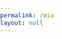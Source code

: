 ```yaml
---
permalink: /mia
layout: null
---
```

<html lang="es">
  <head>
    <meta charset="utf-8" />
    <meta name="viewport" content="width=device-width, initial-scale=1" />
    <title>Mia — Mentora de Negocios en WhatsApp (Honduras)</title>
    <meta name="description" content="Mia es una mentora 24/7 en WhatsApp que ayuda a microempresarios a mejorar marketing, precios, finanzas y más — basada en SIYB de la OIT." />
    <style>
      /* ----- Reset (scoped) ----- */
      *, *::before, *::after { box-sizing: border-box; }
      html, body { margin: 0; padding: 0; }
      img, svg { display: block; max-width: 100%; height: auto; }
      audio, video { width: 100%; }

      /* ----- Tema claro (paleta brillante) ----- */
      :root {
        --bg: #faf6ee;            /* arena cálida */
        --panel: #ffffff;          /* tarjetas en claro */
        --ink: #1f2937;            /* slate-800 */
        --muted: #5b6570;          /* slate-500 */
        --brandA: #25d366;         /* verde WhatsApp */
        --brandB: #ffb703;         /* ámbar cálido */
        --brandC: #0ea5a3;         /* teal acento */
        --shadow: 0 10px 30px rgba(31,41,55,.12);
        --radius: 16px;
      }
      body {
        font-family: ui-sans-serif, system-ui, -apple-system, Segoe UI, Roboto, "Helvetica Neue", Arial, "Apple Color Emoji", "Segoe UI Emoji";
        color: var(--ink);
        background:
          radial-gradient(800px 500px at 90% -5%, rgba(37,211,102,.20), transparent 60%),
          radial-gradient(600px 400px at -10% 0%, rgba(255,183,3,.20), transparent 55%),
          var(--bg);
        line-height: 1.6;
      }
      a { color: var(--brandC); text-decoration: none; }
      a:hover { text-decoration: underline; }

      /* ----- Layout helpers ----- */
      .wrap { width: min(1120px, 92vw); margin: 0 auto; }
      .section { padding: 50px 0; }
      .grid { display: grid; gap: 24px; }
      @media (min-width: 900px) { .grid.cols-2 { grid-template-columns: repeat(2, 1fr); } }
      @media (min-width: 1100px) { .grid.cols-3 { grid-template-columns: repeat(3, 1fr); } }

      /* ----- Superficies ----- */
      .card {
        background: #fff;
        border: 1px solid rgba(17,24,39,.08);
        border-radius: var(--radius);
        box-shadow: var(--shadow);
        padding: 24px;
        color: var(--ink);
      }
      .pill {
        display: inline-flex; align-items: center; gap: 8px;
        background: linear-gradient(90deg, rgba(37,211,102,.18), rgba(255,183,3,.18));
        border: 1px solid rgba(17,24,39,.08);
        padding: 8px 14px; border-radius: 999px; font-weight: 600; letter-spacing: .2px; color: var(--ink);
      }

      /* ----- Encabezado / Hero ----- */
      header.hero { padding: 96px 0 48px; position: relative; overflow: hidden; background: linear-gradient(180deg, rgba(255,255,255,0) 0%, rgba(255,183,3,.08) 100%); }
      .brand {
        font-weight: 800; letter-spacing: .3px; font-size: clamp(28px, 3.6vw, 42px);
        line-height: 1.15;
        background: linear-gradient(90deg, var(--brandA), var(--brandB));
        -webkit-background-clip: text; background-clip: text; color: transparent;
        margin: 12px 0 0;
      }
      .sub { color: var(--muted); font-size: clamp(16px, 1.8vw, 18px); max-width: 70ch; }
      .cta-row { display: flex; flex-wrap: wrap; gap: 14px; margin-top: 24px; }
      .btn { display: inline-flex; align-items: center; gap: 10px; border-radius: 12px; padding: 12px 16px; border: 1px solid rgba(17,24,39,.12); font-weight: 700; }
      .btn.primary { background: linear-gradient(90deg, var(--brandA), var(--brandB)); color: #ffffff; border: none; }
      .btn.ghost { background: rgba(255,255,255,.9); color: var(--ink); }

      .hero-grid { display: grid; gap: 28px; align-items: center; }
      @media (min-width: 980px) { .hero-grid { grid-template-columns: 1.2fr .8fr; } }
      .hero-img { border-radius: 20px; border: 1px solid rgba(17,24,39,.08); box-shadow: var(--shadow); overflow: hidden; background:#fff; }

      /* ----- Audio panel ----- */
      .audio-panel h5 { margin: 0 0 6px; font-size: 15px; letter-spacing: .2px; }
      .caption { color: var(--muted); font-size: 14px; margin-top: 10px; }

      /* ----- Lista de capacidades ----- */
      .feat { display: flex; gap: 14px; align-items: flex-start; }
      .feat .dot { width: 10px; height: 10px; border-radius: 999px; background: var(--brandA); margin-top: 8px; flex: none; }

      /* ----- Testimonios ----- */
      blockquote { margin: 0; font-size: 18px; color: var(--ink); }
      .quote { border-left: 3px solid var(--brandA); padding-left: 16px; }
      .who { color: var(--muted); font-size: 14px; margin-top: 10px; }

      /* ----- Galería WhatsApp ----- */
      .gallery { display: grid; gap: 16px; }
      @media (min-width: 780px) { .gallery { grid-template-columns: repeat(3, 1fr); } }
      .shot { border-radius: 16px; border: 1px solid rgba(17,24,39,.08); box-shadow: var(--shadow); overflow: hidden; background:#fff; }

      /* ----- Video vertical (9:16) ----- */
      .video-portrait { position: relative; width: 100%; padding-top: 177.78%; border-radius: 18px; overflow: hidden; border: 1px solid rgba(17,24,39,.08); box-shadow: var(--shadow); background:#000; }
      .video-portrait > video, .video-portrait > iframe { position: absolute; inset: 0; width: 100%; height: 100%; object-fit: cover; }

      /* ----- Footer ----- */
      footer { padding: 44px 0 72px; color: var(--muted); font-size: 14px; }

      /* ----- Headings ----- */
      h1, h2, h3 { margin: 10px 0 12px; }
      h2 { font-size: clamp(24px, 2.6vw, 32px); }
      h3 { font-size: clamp(20px, 2vw, 24px); color: var(--muted); }

      /* ----- Utils ----- */
      .mt-8{ margin-top: 8px; } .mt-12{ margin-top: 12px; } .mt-16{ margin-top: 16px; } .mt-24{ margin-top: 24px; }
      .center { text-align: center; }

      /* Wrapper limpio para video vertical */
      .mia-video {
          width: 100%;
          /* angosto en desktop, full en móvil */
          max-width: clamp(300px, 32vw, 440px);
          margin-inline: auto;
          border-radius: 18px;
          overflow: hidden;
          border: 1px solid rgba(17,24,39,.08);
          box-shadow: var(--shadow);
          background: #000;
      }

      /* El video ocupa el ancho del wrapper, sin recortes */
      .mia-video > video {
          display: block;
          width: 100%;
          height: auto;          /* mantiene proporción natural 9:16 */
          /* si quieres reservar espacio antes de cargar, puedes fijar: */
          aspect-ratio: 9 / 16;
      }

          /* ----- Footer con logos ----- */
          footer { border-top: 1px solid rgba(17,24,39,.08); }

          .footer-logos {
          display: flex;
          align-items: center;
          justify-content: center;
          gap: clamp(12px, 2.4vw, 28px);
          flex-wrap: wrap;
          margin-bottom: 14px;
          }

          .footer-logos a {
          display: inline-flex;
          align-items: center;
          justify-content: center;
          padding: 4px 6px;
          border-radius: 10px;
          transition: transform .18s ease, filter .18s ease, opacity .18s ease;
          }

          .footer-logos img {
          display: block;
          <!-- height: clamp(22px, 2.8vw, 38px);  /* controla la altura visual */ -->
          height: 8rem;  /* controla la altura visual */
          max-width: 220px;
          width: auto;
          object-fit: contain;
          filter: grayscale(10%);
          opacity: .95;
          }

          .footer-logos a:hover img {
          filter: none;
          opacity: 1;
          transform: translateY(-1px);
          }

          /* Nota de footer más discreta */
          .footer-note {
          color: var(--muted);
          font-size: 14px;
          }

          .logo-ccit img { height: 40px; }

    </style>
  </head>
  <body>
    <!-- HERO -->
    <header class="hero">
      <div class="wrap hero-grid">
        <div>
          <span class="pill">Asesoría • WhatsApp • 24/7 • Honduras</span>
          <h1 class="brand">Mia: Mentora con Inteligencia Artificial para Microempresas</h1>
          <p class="sub mt-12">
          Acompañamiento práctico basado en <a href="https://www.ilo.org/publications/siyb-implementation-guide">Inicie y Mejore su Negocio (IMESUN)</a> de la OIT y el Programa Formaliza Tu Negocio de CCIT—directo en WhatsApp, al acceso de los emprendedores.</p>
          <div class="cta-row">
            <a class="btn primary" href="#conversaciones">Escuchar ejemplo real</a>
            <a class="btn ghost" href="#capacidades">¿Qué puede hacer Mia?</a>
          </div>
        </div>
        <div class="hero-img">
          <!-- Ilustración destacada -->
          <img src="{{ '/assets/projects/mia/images/mia.jpeg' | relative_url }}" alt="Mia, asesora de negocios"/>
        </div>
      </div>
    </header>

    <!-- ILUSTRACIONES (2 piezas) -->
    <section class="section">
      <div class="wrap">
        <h2 class="text-3xl md:text-5xl font-bold">Conoce a Mia</h2>
        <p class="mt-8" style="font-size: 1.1rem; line-height: 1.6;">
          Los empresarios pueden conversar con Mia en tiempo real, por voz, texto o imágenes. Una forma práctica y cercana de recibir orientación personalizada para hacer crecer su negocio.
        </p>
        <div class="card mt-16" style="font-size: 1.1rem; line-height: 1.5;">
          <em>“Ana, calculemos tu punto de equilibrio juntas. ¿Cuáles son tus costos fijos del mes?”</em>
        </div>
        <div class="grid cols-2 mt-16">
          <figure class="card">
            <img src="{{ '/assets/projects/mia/images/mia-whatsapp-ejemplo-5.jpeg' | relative_url }}" alt="Ilustración: Mia, asesora" />
            <figcaption class="caption mt-8">Mia respondiendo con notas de voz.</figcaption>
          </figure>
          <figure class="card">
            <img src="{{ '/assets/projects/mia/images/mia-whatsapp-ejemplo-1.jpeg' | relative_url }}" alt="Ilustración: Mia con interface de WhatsApp" />
            <figcaption class="caption mt-8">Los empresarios pueden compartir notas a mano.</figcaption>
          </figure>
        </div>
      </div>
    </section>

    <!-- CONVERSACIONES (Audio) -->
    <section id="conversaciones" class="section">
      <div class="wrap">
        <h2>Conversaciones Reales</h2>
        <p class="mt-8" style="font-size: 1.1rem; line-height: 1.6;"> 
          Una de las funciones favoritas de los empresarios es que Mia <strong>responde con notas de voz</strong>: una forma más cercana, natural y al ritmo de cada conversación.
        </p>
        <div class="grid cols-2 mt-16">
          <div class="card audio-panel">
            <h5>Nota de voz del emprendedor</h5>
            <audio controls>
              <source src="{{ '/assets/projects/mia/audios/empresario1.mp3' | relative_url }}" type="audio/mpeg" />
            </audio>
            <p class="caption">Consulta de un empresario sobre cómo poner precio a productos hechos a mano.</p>
          </div>
          <div class="card audio-panel">
            <h5>Respuesta de Mia</h5>
            <audio controls>
              <source src="{{ '/assets/projects/mia/audios/mia_responde1.mp3' | relative_url }}" type="audio/mpeg" />
            </audio>
            <p class="caption">Mia le explica el costo, el margen del producto y realiza una verificación rápida del punto de equilibrio.</p>
          </div>
        </div>
      </div>
    </section>

    <!-- CAPACIDADES -->
    <section id="capacidades" class="section">
      <div class="wrap">
        <h2>¿Qué puede hacer Mia?</h2>
        <p class="mt-8" style="font-size: 1.1rem; line-height: 1.6;">Mia acompaña al empresario identificando oportunidades reales de mejora, adaptadas a su perfil y ritmo. Es como tener una mentora de alto nivel siempre a tu lado. Estos son los temas principales en los que Mia brinda asesoría empresarial, con base en la metodología IMESUN y las guías legales de la CCIT:</p>

        <div class="grid cols-3 mt-16">
          <div class="card feat"><span class="dot"></span><div><strong>Marketing</strong><br><span class="caption">Clientes, mensajes y promos simples que mueven producto.</span></div></div>
          <div class="card feat"><span class="dot"></span><div><strong>Costos y Precios</strong><br><span class="caption">Conoce tus costos, define márgenes y cobra con seguridad.</span></div></div>
          <div class="card feat"><span class="dot"></span><div><strong>Gestión Financiera</strong><br><span class="caption">Flujo de caja y registros básicos para mejores decisiones.</span></div></div>
          <div class="card feat"><span class="dot"></span><div><strong>Plan de Negocio</strong><br><span class="caption">De la idea a la acción—planes cortos que sí se usan.</span></div></div>
          <div class="card feat"><span class="dot"></span><div><strong>Inventario</strong><br><span class="caption">Qué comprar, cuándo reponer y cuánto mantener.</span></div></div>
          <div class="card feat"><span class="dot"></span><div><strong>Personas y Roles</strong><br><span class="caption">Tareas claras, incentivos simples y mejoras de productividad </span></div></div>

          <div class="card feat"><span class="dot"></span><div><strong>Legal</strong><br><span class="caption">Apoyo en la formalización de negocios con base al contexto legal de Honduras.</span></div></div>
        </div>
      </div>
    </section>

    <!-- POR QUÉ IMPORTA -->
    <section class="section">
      <div class="wrap">
          <h2>¿Por qué Mia?</h2>
          <p class="mt-8">
          La mayoría de microempresas en la economía informal no tienen acceso a formación empresarial de alto nivel. 
          <strong>Mia</strong> ofrece una solución inovadora, escalable, de bajo costo y alta calidad, brindando asesoría en tiempo real y según las necesidades de cada empresario.  
          Su <strong>apoyo continuo</strong>, <strong>lógica personalizada</strong> y <strong>estrategia financiera</strong> generan confianza y resultados sostenibles a gran escala.
          </p>

          <div class="grid cols-3 mt-16">
          <div class="card">
              <strong>Siempre activa</strong><br>
              <span class="caption">Disponible día y noche dentro de WhatsApp. Sin nuevas apps ni complicaciones para los empresarios.</span>
          </div>
          <div class="card">
              <strong>Con contexto</strong><br>
              <span class="caption">Recuerda el historial y adapta la guía al perfil y ritmo de cada persona.</span>
          </div>
          <div class="card">
              <strong>En acción</strong><br>
              <span class="caption">Propone pasos cortos, prácticos y medibles que impulsan el progreso real.</span>
          </div>
          </div>

    <!-- GALERÍA: CAPTURAS WHATSAPP (5) -->
    <section class="section">
      <div class="wrap">
        <h2>¿Cómo se ve en WhatsApp?</h2>
        <p class="mt-8">Algunos ejemplos reales de interacción (texto, voz e imágenes).</p>
        <div class="gallery mt-16">
          <figure class="shot"><img src="{{ '/assets/projects/mia/images/mia-whatsapp-ejemplo-0.jpeg' | relative_url }}" alt="Chat 1 con Mia" /></figure>
          <figure class="shot"><img src="{{ '/assets/projects/mia/images/mia-whatsapp-ejemplo-1.jpeg' | relative_url }}" alt="Chat 2 con Mia" /></figure>
          <figure class="shot"><img src="{{ '/assets/projects/mia/images/mia-whatsapp-ejemplo-2.jpeg' | relative_url }}" alt="Chat 3 con Mia" /></figure>
          <figure class="shot"><img src="{{ '/assets/projects/mia/images/mia-whatsapp-ejemplo-3.jpeg' | relative_url }}" alt="Chat 4 con Mia" /></figure>
          <figure class="shot"><img src="{{ '/assets/projects/mia/images/mia-whatsapp-ejemplo-4.jpeg' | relative_url }}" alt="Chat 5 con Mia" /></figure>
          <figure class="shot"><img src="{{ '/assets/projects/mia/images/mia-whatsapp-ejemplo-5.jpeg' | relative_url }}" alt="Chat 6 con Mia" /></figure>
        </div>
      </div>
    </section>

    <!-- VIDEO VERTICAL (PROMO/DEMO) -->
    <section class="section">
      <div class="wrap">
        <h2>Video: Mia en acción</h2>
        <p class="mt-8">Demostración corta de Mia resolviendo dudas dentro del chat.</p>
        <div class="mia-video">
          <video controls playsinline poster="{{ '/assets/projects/mia/images/mia.jpeg' | relative_url }}">
              <source src="{{ '/assets/projects/mia/videos/promoting-mia.mp4' | relative_url }}" type="video/mp4" />
          </video>
        </div>
      </div>
    </section>

    <!-- TESTIMONIOS -->
    <section class="section">
      <div class="wrap">
        <h2>¿Qué opinan los empresarios?</h2>
        ¡El 90% de los empresarios que han utilizado a Mia consideran que es útil para su negocio!
        <div class="grid cols-2 mt-16">
          <div class="card">
            <blockquote class="quote">“Gracias Mia. Ahora sí entiendo cuánto debo cobrar para no perder.”</blockquote>
            <div class="who">Emprendedora — Honduras</div>
          </div>
          <div class="card">
            <blockquote class="quote">“Mia me ha ayudado muchísimo… no solo con el plan de negocios, también a conseguir clientes y sacar mis costos.”</blockquote>
            <div class="who">Emprendedora — Honduras</div>
          </div>
          <div class="card">
            <blockquote class="quote">“Estoy feliz con Mia. ¡Se ha vuelto mi mejor amiga en el negocio!”</blockquote>
            <div class="who">Emprendedora — Honduras</div>
          </div>
                  <div class="card">
            <blockquote class="quote">“¡Mia me ha ayudado a tener mis finanzas en orden!”</blockquote>
            <div class="who">Emprendedora — Honduras</div>
          </div>
        </div>
      </div>
    </section>

    <!-- DETRÁS DE CÁMARAS / CTA -->
    <section class="section">
      <div class="wrap">
        <h2>Midiendo impacto</h2>
        <p class="mt-8 text-2xl md:text-3xl leading-relaxed">
          En solo tres meses,se han compartido con Mia <strong>+50mil&nbsp; mensajes</strong>, <strong>4mil&nbsp; audios</strong> y <strong>2mil&nbsp; fotos</strong>— cada uno una historia de aprendizaje y mejora.
          <br><br>
          Estamos analizando cómo <strong>Mia</strong> impulsa el crecimiento real de los negocios: mejora los <strong>ingresos</strong>, la <strong>confianza al fijar precios</strong> y los <strong>hábitos financieros</strong> de los empresarios. Muy pronto compartiremos los resultados de este impacto.
        </p>      
        <div class="card mt-16">
          <div class="grid cols-2">
            <div>
              <h3>¿Colaboramos?</h3>
              <p class="mt-8">Si querés explorar un piloto o entender mejor cómo funciona Mia, conversemos.</p>
            </div>
            <div>
              <div class="cta-row">
                <a class="btn primary" href="mailto:contact@theatomic.ai">Escribir al equipo</a>
                <a class="btn ghost" href="https://wa.me/50378443781">Chatear (demo)</a>
              </div>
            </div>
          </div>
        </div>
      </div>
    </section>

    <footer class="wrap center">
      <nav class="footer-logos" aria-label="Aliados y organizadores">
          <a href="https://ccit.hn" target="_blank" rel="noopener">
            <img src="{{ '/assets/projects/mia/images/ccit.png' | relative_url }}" alt="CCIT — Cámara de Comercio e Industria de Tegucigalpa">
          </a>
          <a href="https://www.ilo.org" target="_blank" rel="noopener">
            <img src="{{ '/assets/projects/mia/images/ccit-oit.png' | relative_url }}" alt="CCIT y OIT — Organización Internacional del Trabajo">
          </a>
          <a href="https://theatomic.ai" target="_blank" rel="noopener">
            <img src="{{ '/assets/img/logos/logo_light_blue.png' | relative_url }}" alt="Atomic AI">
          </a>
      </nav>
      <small class="footer-note">
          © <span id="y"></span> Mia - MentorIA CCIT Honduras
      </small>
    </footer>

    <script>
      document.getElementById('y').textContent = new Date().getFullYear();
    </script>
  </body>
</html>